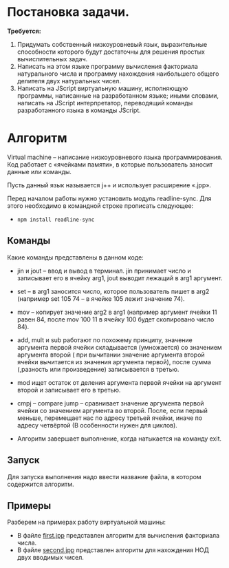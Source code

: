 # Постановка задачи.
**Требуется:**
1. Придумать собственный низкоуровневый язык, выразительные способности которого будут достаточны для решения простых вычислительных задач.
2. Написать на этом языке программу вычисления факториала натурального числа и программу нахождения наибольшего общего делителя двух натуральных чисел.
3. Написать на JScript виртуальную машину, исполняющую программы, написанные на разработанном языке; иными словами, написать на JScript интерпретатор, переводящий команды разработанного языка в команды JScript.

# Алгоритм
Virtual machine – написание низкоуровневого языка программирования. Код работает с «ячейками памяти», в которые пользователь заносит данные или команды.

Пусть данный язык называется j++ и использует расширение «.jpp».

Перед началом работы нужно установить модуль readline-sync. Для этого необходимо в командной строке прописать следующее:
- `npm install readline-sync`

## Команды
Какие команды представлены в данном коде:
- jin и jout – ввод и вывод в терминал. jin принимает число и записывает его в ячейку arg1, jout выводит лежащий в arg1 аргумент.

- set – в arg1 заносится число, которое пользователь пишет в arg2 (например set 105 74 – в ячейке 105 лежит значение 74).
- mov – копирует значение arg2 в arg1 (например аргумент ячейки 11 равен 84, после mov 100 11 в ячейку 100 будет скопировано число 84).
- add, mult и sub работают по похожему принципу, значение аргумента первой ячейки складывается (умножается) со значением аргумента второй ( при вычитании значение аргумента второй ячейки вычитается из значения аргумента первой), после сумма (,разность или произведение) записывается в третью.
- mod ищет остаток от деления аргумента первой ячейки на аргумент второй и записывает его в третью.
- cmpj – compare jump – сравнивает значение аргумента первой ячейки со значением аргумента во второй. После, если первый меньше, перемещает нас по адресу третьей ячейки, иначе по адресу четвёртой (В особенности нужен для циклов).
- Алгоритм завершает выполнение, когда натыкается на команду exit.
## Запуск
Для запуска выполнения надо ввести название файла, в котором содержится алгоритм.

## Примеры
Разберем на примерах работу виртуальной машины:
- В файле [first.jpp](https://github.com/YanaMun/_Javascript_/blob/main/Virtual%20Machine/first.jpp) представлен алгоритм для вычисления факториала числа.
-  В файле [second.jpp](https://github.com/YanaMun/_Javascript_/blob/main/Virtual%20Machine/second.jpp) представлен алгоритм для нахождения НОД двух вводимых чисел.
